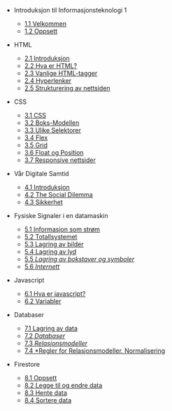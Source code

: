 <!-- _navbar.md -->
* Introduksjon til Informasjonsteknologi 1

  * [1.1 Velkommen](./1-introduksjon/velkommen.md)
  * [1.2 Oppsett](./1-introduksjon/oppsett.md)

* HTML
  * [2.1 Introduksjon](./2-html/introduksjon.md)
  * [2.2 Hva er HTML?](./2-html/hva-er-html.md)
  * [2.3 Vanlige HTML-tagger](./2-html/tagger.md)
  * [2.4 Hyperlenker](./2-html/lenker.md)
  * [2.5 Strukturering av nettsiden](2-html/struktur.md)
  
* CSS
  * [3.1 CSS](./3-css/css.md)
  * [3.2 Boks-Modellen](./3-css/cssboksen.md)
  * [3.3 Ulike Selektorer](./3-css/selektor.md)
  * [3.4 Flex](./3-css/flex.md)
  * [3.5 Grid](./3-css/grid.md)
  * [3.6 Float og Position](./3-css/floatogposition.md)
  * [3.7 Responsive nettsider](./3-css/responsive-nettsider.md)

* Vår Digitale Samtid
  * [4.1 Introduksjon](./4-samtid/intro.md)
  * [4.2 The Social Dilemma](./4-samtid/socialdilemma.md)
  * [4.3 Sikkerhet](./4-samtid/sikkerhet.md)

* Fysiske Signaler i en datamaskin
  * [5.1 Informasjon som strøm](./5-signaler/informasjon.md) 
  * [5.2 Totallsystemet](./5-signaler/totallssystemet.md)
  * [5.3 Lagring av bilder](./5-signaler/bilder.md)
  * [5.4 Lagring av lyd](./5-signaler/lyd.md)
  * [5.5 *Lagring av bokstaver og symboler*](./5-signaler/kommer.md)
  * [5.6 *Internett*](./5-signaler/kommer.md)

* Javascript
  * [6.1 Hva er javascript?](./6-javascript/introjavascript.md)
  * [6.2 Variabler](./6-javascript/variable.md) 

* Databaser
  * [7.1 Lagring av data](./7-databaser/databaseteori.md)
  * [7.2 *Databaser*](./7-databaser/kommer.md)
  * [7.3 *Relasjonsmodeller*](./7-databaser/kommer.md)
  * [7.4 *Regler for Relasjonsmodeller. Normalisering](./7-databaser/kommer.md)

* Firestore
  * [8.1 Oppsett](./8-firestore/firebase-oppsett.md)
  * [8.2 Legge til og endre data](8-firestore/legge-til-og-endre-data.md)
  * [8.3 Hente data](8-firestore/hente-data-fra-databasen.md)
  * [8.4 Sortere data](8-firestore/sortere-data.md)